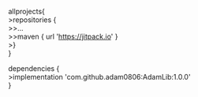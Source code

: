 
allprojects{  
	>repositories {  
		>>...  
		>>maven { url 'https://jitpack.io' }  
	>}  
}  
 
dependencies {  
	>implementation 'com.github.adam0806:AdamLib:1.0.0'  
}  
